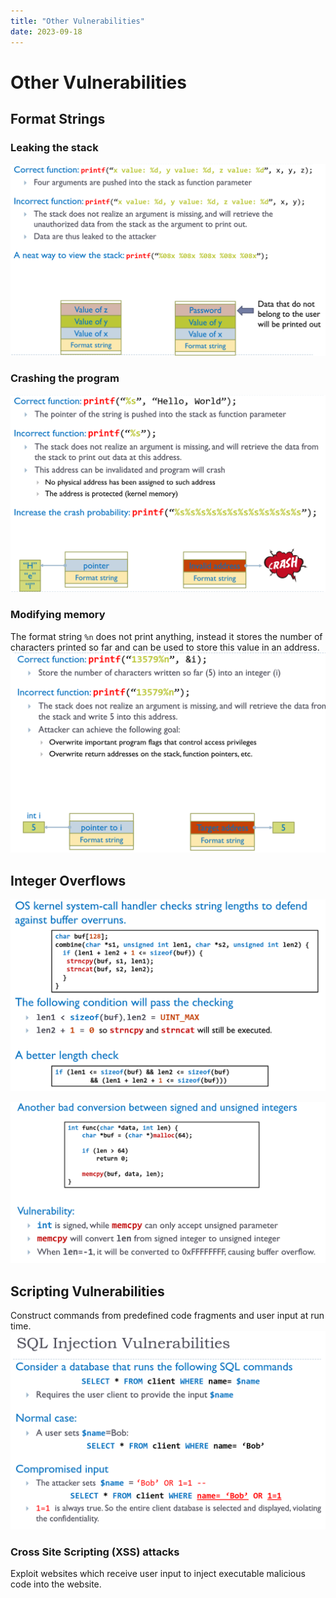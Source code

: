 ```yaml
---
title: "Other Vulnerabilities"
date: 2023-09-18
---
```

# Other Vulnerabilities
## Format Strings
### Leaking the stack
![](Pics/Pasted%20image%2020230918101352.png)
### Crashing the program
![](Pics/Pasted%20image%2020230918101437.png)
### Modifying memory 
The format string `%n` does not print anything, instead it stores the number of characters printed so far and can be used to store this value in an address.
![](Pics/Pasted%20image%2020230918101506.png)
## Integer Overflows
![](Pics/Pasted%20image%2020230918103559.png)

![](Pics/Pasted%20image%2020230918103527.png)
## Scripting Vulnerabilities
Construct commands from predefined code fragments and user input at run time.
![](Pics/Pasted%20image%2020230918103805.png)
### Cross Site Scripting (XSS) attacks
Exploit websites which receive user input to inject executable malicious code into the website. 